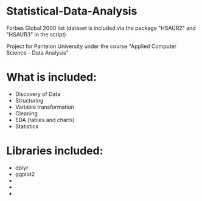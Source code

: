 # Statistical-Data-Analysis
Forbes Global 2000 list (dataset is included via the package "HSAUR2" and "HSAUR3" in the script)

Project for Panteion University under the course "Applied Computer Science - Data Analysis"

# What is included:
* Discovery of Data
* Structuring
* Variable transformation
* Cleaning
* EDA (tables and charts)
* Statistics

# Libraries included:
* dplyr
* ggplot2
*
*
*
